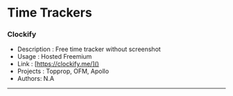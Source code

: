 # Time Trackers

### Clockify

- Description : Free time tracker without screenshot
- Usage : Hosted Freemium
- Link : [https://clockify.me/]()
- Projects : Topprop, OFM, Apollo
- Authors: N.A

---


